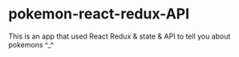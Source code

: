 # pokemon-react-redux-API
This is an app that used React Redux &amp; state &amp; API to tell you about pokemons ^_^
